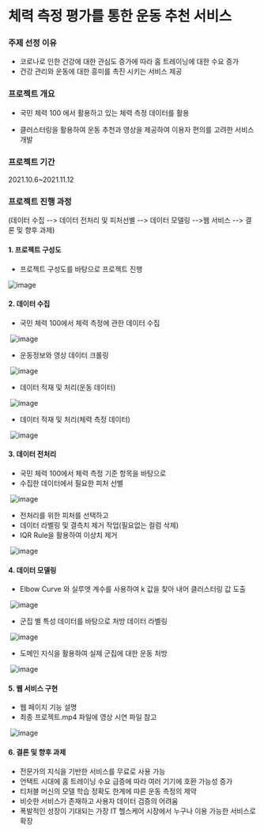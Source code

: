 # 체력 측정 평가를 통한 운동 추천 서비스  

### 주제 선정 이유

- 코로나로 인한 건강에 대한 관심도 증가에 따라 홈 트레이닝에 대한 수요 증가
- 건강 관리와 운동에 대한 흥미를 촉진 시키는 서비스 제공



### 프로젝트 개요

- 국민 체력 100 에서 활용하고 있는 체력 측정 데이터를 활용

- 클러스터링을 활용하여 운동 추천과 영상을 제공하여 이용자 편의를 고려한 서비스 개발



### 프로젝트 기간

2021.10.6~2021.11.12



### 프로젝트 진행 과정

(데이터 수집 --> 데이터 전처리 및 피처선별 --> 데이터 모델링 -->웹 서비스 --> 결론 및 향후 과제)



#### 1. 프로젝트 구성도

- 프로젝트 구성도를 바탕으로 프로젝트 진행

![image](https://user-images.githubusercontent.com/98143525/157196544-cb2c9865-96d1-4f05-b011-8dfbb08d3857.png)



#### 2. 데이터 수집

- 국민 체력 100에서 체력 측정에 관한 데이터 수집

​	![image](https://user-images.githubusercontent.com/98143525/157223608-1223a375-020d-4ff5-89ee-78c39ca1be4d.png)

- 운동정보와 영상 데이터 크롤링

​	![image](https://user-images.githubusercontent.com/98143525/157223816-b50c1b63-70da-4796-9137-6246533be2c5.png)

- 데이터 적재 및 처리(운동 데이터)

​	![image](https://user-images.githubusercontent.com/98143525/157224059-00fc4fd8-b0ad-471f-824c-5458bf3f66e0.png)

- 데이터 적재 및 처리(체력 측정 데이터)

​	![image](https://user-images.githubusercontent.com/98143525/157224258-9bcdc968-cf8d-4506-9959-0b8f0ba460d4.png)

#### 3. 데이터 전처리

- 국민 체력 100에서 체력 측정 기준 항목을 바탕으로
- 수집한 데이터에서 필요한 피처 선별

​	![image](https://user-images.githubusercontent.com/98143525/157224707-59796934-3c78-4857-8115-cc483c3cfa26.png)

- 전처리를 위한 피처를 선택하고
- 데이터 라벨링 및 결측치 제거 작업(필요없는 컬럼 삭제)
- IQR Rule을 활용하여 이상치 제거

​	![image](https://user-images.githubusercontent.com/98143525/157224951-5a1b60d1-5477-44d9-845e-38929cb32659.png)



#### 4. 데이터 모델링

- Elbow Curve 와 실루엣 계수를 사용하여 k 값을 찾아 내어 클러스터링 값 도출

​	![image](https://user-images.githubusercontent.com/98143525/157225528-50fefcec-e1c8-4d55-9d63-7810a3cb2c49.png)

- 군집 별 특성 데이터를 바탕으로 처방 데이터 라벨링

​	![image](https://user-images.githubusercontent.com/98143525/157226498-c2d8262e-20df-4e93-b856-6a7af6c54213.png)



-  도메인 지식을 활용하여 실제 군집에 대한 운동 처방

​	![image](https://user-images.githubusercontent.com/98143525/157226213-04928882-97e1-45b9-8da6-a89ccff0f1a8.png)

#### 5. 웹 서비스 구현

- 웹 페이지 기능 설명
- 최종 프로젝트.mp4 파일에 영상 시연 파일 참고

​	![image](https://user-images.githubusercontent.com/98143525/157227241-d5e91cac-d7ab-4e22-a444-6f9eb4331bd8.png)

#### 6. 결론 및 향후 과제

- 전문가의 지식을 기반한 서비스를 무료로 사용 가능
- 언택트 시대에 홈 트레이닝 수요 급증에 따라 여러 기기에 호환 가능성 증가
- 티처블 머신의 모델 학습 정확도 한계에 따른 운동 측정의 제약
- 비슷한 서비스가 존재하고 사용자 데이터 검증의 어려움
- 폭발적인 성장이 기대되는 가장 IT 헬스케어 시장에서 누구나 이용 가능한 서비스로 확장
